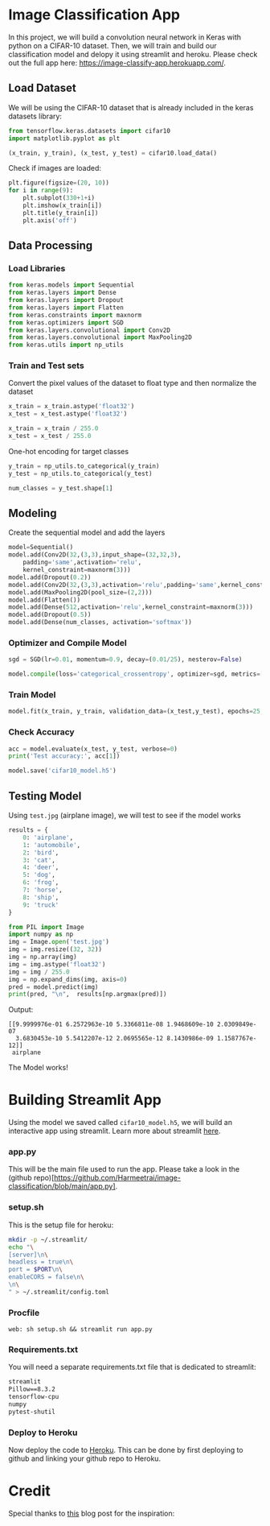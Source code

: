 # Image Classification App
In this project, we will build a convolution neural network in Keras with python on a CIFAR-10 dataset. Then, we will train and build our classification model and delopy it using streamlit and heroku. Please check out the full app here: https://image-classify-app.herokuapp.com/.

## Load Dataset
We will be using the CIFAR-10 dataset that is already included in the keras datasets library:

```py
from tensorflow.keras.datasets import cifar10
import matplotlib.pyplot as plt

(x_train, y_train), (x_test, y_test) = cifar10.load_data()
```
Check if images are loaded:
```py
plt.figure(figsize=(20, 10))
for i in range(9):
    plt.subplot(330+1+i)
    plt.imshow(x_train[i])
    plt.title(y_train[i])
    plt.axis('off')
```
## Data Processing
### Load Libraries
```py
from keras.models import Sequential
from keras.layers import Dense
from keras.layers import Dropout
from keras.layers import Flatten
from keras.constraints import maxnorm
from keras.optimizers import SGD
from keras.layers.convolutional import Conv2D
from keras.layers.convolutional import MaxPooling2D
from keras.utils import np_utils
```
### Train and Test sets
Convert the pixel values of the dataset to float type and then normalize the dataset
```py
x_train = x_train.astype('float32')
x_test = x_test.astype('float32')

x_train = x_train / 255.0
x_test = x_test / 255.0
```
One-hot encoding for target classes
```py
y_train = np_utils.to_categorical(y_train)
y_test = np_utils.to_categorical(y_test)

num_classes = y_test.shape[1]
```

## Modeling
Create the sequential model and add the layers
```py
model=Sequential()
model.add(Conv2D(32,(3,3),input_shape=(32,32,3),
    padding='same',activation='relu',
    kernel_constraint=maxnorm(3)))
model.add(Dropout(0.2))
model.add(Conv2D(32,(3,3),activation='relu',padding='same',kernel_constraint=maxnorm(3)))
model.add(MaxPooling2D(pool_size=(2,2)))
model.add(Flatten())
model.add(Dense(512,activation='relu',kernel_constraint=maxnorm(3)))
model.add(Dropout(0.5))
model.add(Dense(num_classes, activation='softmax'))
```
### Optimizer and Compile Model
```py
sgd = SGD(lr=0.01, momentum=0.9, decay=(0.01/25), nesterov=False)

model.compile(loss='categorical_crossentropy', optimizer=sgd, metrics=['accuracy'])
```
### Train Model
```py
model.fit(x_train, y_train, validation_data=(x_test,y_test), epochs=25, batch_size=32)
```
### Check Accuracy
```py
acc = model.evaluate(x_test, y_test, verbose=0)
print('Test accuracy:', acc[1])
```
```py
model.save('cifar10_model.h5')
```
## Testing Model
Using `test.jpg` (airplane image), we will test to see if the model works
```py
results = {
    0: 'airplane',
    1: 'automobile',
    2: 'bird',
    3: 'cat',
    4: 'deer',
    5: 'dog',
    6: 'frog',
    7: 'horse',
    8: 'ship',
    9: 'truck'
}

from PIL import Image
import numpy as np
img = Image.open('test.jpg')
img = img.resize((32, 32))
img = np.array(img)
img = img.astype('float32')
img = img / 255.0
img = np.expand_dims(img, axis=0)
pred = model.predict(img)
print(pred, "\n",  results[np.argmax(pred)])
```
Output:
```
[[9.9999976e-01 6.2572963e-10 5.3366811e-08 1.9468609e-10 2.0309849e-07
  3.6830453e-10 5.5412207e-12 2.0695565e-12 8.1430986e-09 1.1587767e-12]] 
 airplane
```
The Model works!

# Building Streamlit App
Using the model we saved called `cifar10_model.h5`, we will build an interactive app using streamlit. Learn more about streamlit [here](https://docs.streamlit.io/).

### app.py
This will be the main file used to run the app. Please take a look in the (github repo)[https://github.com/Harmeetrai/image-classification/blob/main/app.py].

### setup.sh
This is the setup file for heroku:
```sh
mkdir -p ~/.streamlit/
echo "\
[server]\n\
headless = true\n\
port = $PORT\n\
enableCORS = false\n\
\n\
" > ~/.streamlit/config.toml
```
### Procfile
```
web: sh setup.sh && streamlit run app.py
```
### Requirements.txt
You will need a separate requirements.txt file that is dedicated to streamlit:
```txt
streamlit
Pillow==8.3.2
tensorflow-cpu
numpy
pytest-shutil
```
### Deploy to Heroku
Now deploy the code to [Heroku](https://heroku.com/). This can be done by first deploying to github and linking your github repo to Heroku. 
# Credit
Special thanks to [this](https://data-flair.training/blogs/image-classification-deep-learning-project-python-keras/) blog post for the inspiration: 
